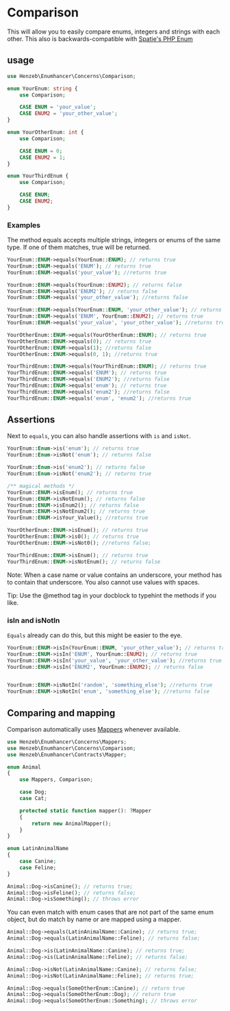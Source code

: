 # Comparison

This will allow you to easily compare enums, integers and strings with each
other. This also is backwards-compatible with
[Spatie's PHP Enum](https://github.com/spatie/enum)

## usage

```php
use Henzeb\Enumhancer\Concerns\Comparison;

enum YourEnum: string {
    use Comparison;

    CASE ENUM = 'your_value';
    CASE ENUM2 = 'your_other_value';
}

enum YourOtherEnum: int {
    use Comparison;

    CASE ENUM = 0;
    CASE ENUM2 = 1;
}

enum YourThirdEnum {
    use Comparison;

    CASE ENUM;
    CASE ENUM2;
}
```

### Examples

The method equals accepts multiple strings, integers or enums of the same type.
If one of them matches, true will be returned.

```php
YourEnum::ENUM->equals(YourEnum::ENUM); // returns true
YourEnum::ENUM->equals('ENUM'); // returns true
YourEnum::ENUM->equals('your_value'); //returns true

YourEnum::ENUM->equals(YourEnum::ENUM2); // returns false
YourEnum::ENUM->equals('ENUM2'); // returns false
YourEnum::ENUM->equals('your_other_value'); //returns false

YourEnum::ENUM->equals(YourEnum::ENUM, 'your_other_value'); // returns true
YourEnum::ENUM->equals('ENUM', YourEnum::ENUM2); // returns true
YourEnum::ENUM->equals('your_value', 'your_other_value'); //returns true

YourOtherEnum::ENUM->equals(YourOtherEnum::ENUM); // returns true
YourOtherEnum::ENUM->equals(0); // returns true
YourOtherEnum::ENUM->equals(1); //returns false
YourOtherEnum::ENUM->equals(0, 1); //returns true

YourThirdEnum::ENUM->equals(YourThirdEnum::ENUM); // returns true
YourThirdEnum::ENUM->equals('ENUM'); // returns true
YourThirdEnum::ENUM->equals('ENUM2'); //returns false
YourThirdEnum::ENUM->equals('enum'); // returns true
YourThirdEnum::ENUM->equals('enum2'); //returns false
YourThirdEnum::ENUM->equals('enum', 'enum2'); //returns true
```

## Assertions

Next to `equals`, you can also handle assertions with `is` and `isNot`.

```php
YourEnum::Enum->is('enum'); // returns true
YourEnum::Enum->isNot('enum'); // returns false

YourEnum::Enum->is('enum2'); // returns false
YourEnum::Enum->isNot('enum2'); // returns true

/** magical methods */
YourEnum::ENUM->isEnum(); // returns true
YourEnum::ENUM->isNotEnum(); // returns false
YourEnum::ENUM->isEnum2(); // returns false
YourEnum::ENUM->isNotEnum2(); // returns true
YourEnum::ENUM->isYour_Value(); //returns true

YourOtherEnum::ENUM->isEnum(); // returns true
YourOtherEnum::ENUM->is0(); // returns true
YourOtherEnum::ENUM->isNot0(); //returns false;

YourThirdEnum::ENUM->isEnum(); // returns true
YourThirdEnum::ENUM->isNotEnum(); // returns false
```

Note: When a case name or value contains an underscore, your method has to
contain that underscore. You also cannot use values with spaces.

Tip: Use the @method tag in your docblock to typehint the methods if you like.

### isIn and isNotIn

`Equals` already can do this, but this might be easier to the eye.

````php
YourEnum::ENUM->isIn(YourEnum::ENUM, 'your_other_value'); // returns true
YourEnum::ENUM->isIn('ENUM', YourEnum::ENUM2); // returns true
YourEnum::ENUM->isIn('your_value', 'your_other_value'); //returns true
YourEnum::ENUM->isIn('ENUM2', YourEnum::ENUM2); // returns false


YourEnum::ENUM->isNotIn('random', 'something_else'); //returns true
YourEnum::ENUM->isNotIn('enum', 'something_else'); //returns false
````

## Comparing and mapping

Comparison automatically uses [Mappers](mappers.md) whenever available.

````php
use Henzeb\Enumhancer\Concerns\Mappers;
use Henzeb\Enumhancer\Concerns\Comparison;
use Henzeb\Enumhancer\Contracts\Mapper;

enum Animal
{
    use Mappers, Comparison;

    case Dog;
    case Cat;

    protected static function mapper(): ?Mapper
    {
        return new AnimalMapper();
    }
}

enum LatinAnimalName
{
    case Canine;
    case Feline;
}

Animal::Dog->isCanine(); // returns true;
Animal::Dog->isFeline(); // returns false;
Animal::Dog->isSomething(); // throws error
````

You can even match with enum cases that are not part of the same enum
object, but do match by name or are mapped using a mapper.

````php
Animal::Dog->equals(LatinAnimalName::Canine); // returns true;
Animal::Dog->equals(LatinAnimalName::Feline); // returns false;

Animal::Dog->is(LatinAnimalName::Canine); // returns true;
Animal::Dog->is(LatinAnimalName::Feline); // returns false;

Animal::Dog->isNot(LatinAnimalName::Canine); // returns false;
Animal::Dog->isNot(LatinAnimalName::Feline); // returns true;

Animal::Dog->equals(SomeOtherEnum::Canine); // return true
Animal::Dog->equals(SomeOtherEnum::Dog); // return true
Animal::Dog->equals(SomeOtherEnum::Something); // throws error
````
